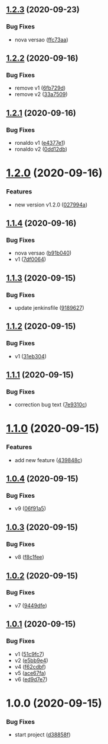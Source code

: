 ## [1.2.3](https://github.com/robarros/web-app-devops/compare/1.2.2...1.2.3) (2020-09-23)


### Bug Fixes

* nova versao ([ffc73aa](https://github.com/robarros/web-app-devops/commit/ffc73aa5dd1fce3b5e8c52ccd69c8acd7ed4255a))

## [1.2.2](https://github.com/robarros/web-app-devops/compare/1.2.1...1.2.2) (2020-09-16)


### Bug Fixes

* remove v1 ([6fb729d](https://github.com/robarros/web-app-devops/commit/6fb729ddae2b1d378765c9f55a8176d075017667))
* remove v2 ([33a7509](https://github.com/robarros/web-app-devops/commit/33a750968f091f94448b23c81c83cb2d9ff0aad3))

## [1.2.1](https://github.com/robarros/web-app-devops/compare/1.2.0...1.2.1) (2020-09-16)


### Bug Fixes

* ronaldo v1 ([e4377e1](https://github.com/robarros/web-app-devops/commit/e4377e130121da1eabceccc08bc62cc821af9178))
* ronaldo v2 ([0dd12db](https://github.com/robarros/web-app-devops/commit/0dd12db4237ccf3bc890cbf541514450575c62f2))

# [1.2.0](https://github.com/robarros/web-app-devops/compare/1.1.4...1.2.0) (2020-09-16)


### Features

* new version v1.2.0 ([027994a](https://github.com/robarros/web-app-devops/commit/027994a3f3f5ba2ce7970b50d845f40dc7dd5a2e))

## [1.1.4](https://github.com/robarros/web-app-devops/compare/1.1.3...1.1.4) (2020-09-16)


### Bug Fixes

* nova versao ([b91b040](https://github.com/robarros/web-app-devops/commit/b91b040d31d415aa6cc873c05d9d46f4841082fc))
* v1 ([7df0064](https://github.com/robarros/web-app-devops/commit/7df00647c75eed0bd03f9b47a01f99a431feae00))

## [1.1.3](https://github.com/robarros/web-app-devops/compare/1.1.2...1.1.3) (2020-09-15)


### Bug Fixes

* update jenkinsfile ([9189627](https://github.com/robarros/web-app-devops/commit/9189627a91cdba32a617c5ca1b13e335f6df43dc))

## [1.1.2](https://github.com/robarros/web-app-devops/compare/1.1.1...1.1.2) (2020-09-15)


### Bug Fixes

* v1 ([31eb304](https://github.com/robarros/web-app-devops/commit/31eb3040c84b7b014eb7fe6876b1955abd9e1887))

## [1.1.1](https://github.com/robarros/web-app-devops/compare/1.1.0...1.1.1) (2020-09-15)


### Bug Fixes

* correction bug text ([7e9310c](https://github.com/robarros/web-app-devops/commit/7e9310c1a47e9caa19b93b73e14a18c9a785dcd0))

# [1.1.0](https://github.com/robarros/web-app-devops/compare/1.0.4...1.1.0) (2020-09-15)


### Features

* add new feature ([439848c](https://github.com/robarros/web-app-devops/commit/439848cc4e974d0ef41f5947d74cb3d4f56a797b))

## [1.0.4](https://github.com/robarros/web-app-devops/compare/1.0.3...1.0.4) (2020-09-15)


### Bug Fixes

* v9 ([06f91a5](https://github.com/robarros/web-app-devops/commit/06f91a50c28241d0443169bcd08f32082b2768cb))

## [1.0.3](https://github.com/robarros/web-app-devops/compare/1.0.2...1.0.3) (2020-09-15)


### Bug Fixes

* v8 ([f8c1fee](https://github.com/robarros/web-app-devops/commit/f8c1fee98179fe83ed4fe2f48abb580b4c0f057b))

## [1.0.2](https://github.com/robarros/web-app-devops/compare/1.0.1...1.0.2) (2020-09-15)


### Bug Fixes

* v7 ([9449dfe](https://github.com/robarros/web-app-devops/commit/9449dfe82bdaee9235c6b8c8095fc28e7f147e8d))

## [1.0.1](https://github.com/robarros/web-app-devops/compare/1.0.0...1.0.1) (2020-09-15)


### Bug Fixes

* v1 ([51c9fc7](https://github.com/robarros/web-app-devops/commit/51c9fc7736cb14ac6b4a6bc6cf3c5f179bc83a8b))
* v2 ([e5bb9e4](https://github.com/robarros/web-app-devops/commit/e5bb9e4f320136e65dc5dae71ce9a7b98e618cbc))
* v4 ([f62cdbf](https://github.com/robarros/web-app-devops/commit/f62cdbf9a1b95f65be715ddb052c5fefa7311e8e))
* v5 ([ace67fa](https://github.com/robarros/web-app-devops/commit/ace67fad788369a2dbb6d7b07dd0a0cd17ca68da))
* v6 ([ed9d7e7](https://github.com/robarros/web-app-devops/commit/ed9d7e7a77bca0bf49941d77216b307b8af104cb))

# 1.0.0 (2020-09-15)


### Bug Fixes

* start project ([d38858f](https://github.com/robarros/web-app-devops/commit/d38858f9532b5bef6428bb753f8e2445a9a7f65b))
